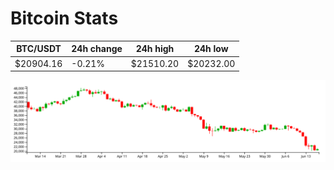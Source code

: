 # Bitcoin Stats

BTC/USDT|24h change|24h high|24h low|
|---|---|---|---|
|$20904.16|-0.21%|$21510.20|$20232.00|

<img src="./chart.svg">

